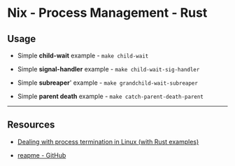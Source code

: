 # Nix - Process Management - Rust

## Usage

* Simple __child-wait__ example - `make child-wait`

* Simple __signal-handler__ example - `make child-wait-sig-handler`

* Simple __subreaper__' example - `make grandchild-wait-subreaper`

* Simple __parent death__ example - `make catch-parent-death-parent`

---

## Resources

* [Dealing with process termination in Linux (with Rust examples)](https://iximiuz.com/en/posts/dealing-with-processes-termination-in-Linux/)

* [reapme - GitHub](https://github.com/iximiuz/reapme)